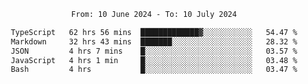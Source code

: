 <div align="center">
<p style="text-align: center;">
<!--START_SECTION:waka-->

```txt
From: 10 June 2024 - To: 10 July 2024

TypeScript   62 hrs 56 mins  █████████████▓░░░░░░░░░░░   54.47 %
Markdown     32 hrs 43 mins  ███████░░░░░░░░░░░░░░░░░░   28.32 %
JSON         4 hrs 7 mins    █░░░░░░░░░░░░░░░░░░░░░░░░   03.57 %
JavaScript   4 hrs 1 min     █░░░░░░░░░░░░░░░░░░░░░░░░   03.48 %
Bash         4 hrs           █░░░░░░░░░░░░░░░░░░░░░░░░   03.47 %
```

<!--END_SECTION:waka-->
</p>
</div>
